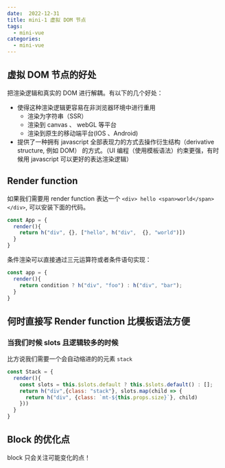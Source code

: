 ```yaml
---
date:  2022-12-31
title: mini-1 虚拟 DOM 节点
tags: 
  - mini-vue
categories:
  - mini-vue
---
```


## 虚拟 DOM 节点的好处
把渲染逻辑和真实的 DOM 进行解耦。有以下的几个好处：
- 使得这种渲染逻辑更容易在非浏览器环境中进行重用
  - 渲染为字符串（SSR）
  - 渲染到 canvas 、 webGL 等平台
  - 渲染到原生的移动端平台(IOS 、Android)
- 提供了一种拥有 javascript 全部表现力的方式去操作衍生结构（derivative structure, 例如 DOM） 的方式。（UI 编程（使用模板语法）约束更强，有时候用 javascript 可以更好的表达渲染逻辑）

## Render function
如果我们需要用 render function 表达一个 `<div> hello <span>world</span></div>`, 可以安装下面的代码。
```js
const App = {
  render(){
    return h("div", {}, ["hello", h("div",  {}, "world")])
  }
}
```

条件渲染可以直接通过三元运算符或者条件语句实现：
```js
const app = {
  render(){
    return condition ? h("div", "foo") : h("div", "bar");
  }
}
```

## 何时直接写 Render function 比模板语法方便
### 当我们时候 slots 且逻辑较多的时候
比方说我们需要一个会自动缩进的的元素 `stack`

```js
const Stack = {
  render(){
    const slots = this.$slots.default ? this.$slots.default() : [];
    return h("div",{class: "stack"}, slots.map(child => {
      return h("div", {class: `mt-${this.props.size}`}, child)
    }))
  }
}
```

## Block 的优化点
block 只会关注可能变化的点！
